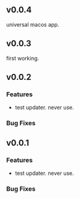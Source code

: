 ## v0.0.4

universal macos app.

## v0.0.3

first working.

## v0.0.2

### Features

- test updater. never use.

### Bug Fixes

## v0.0.1

### Features

- test updater. never use.

### Bug Fixes
